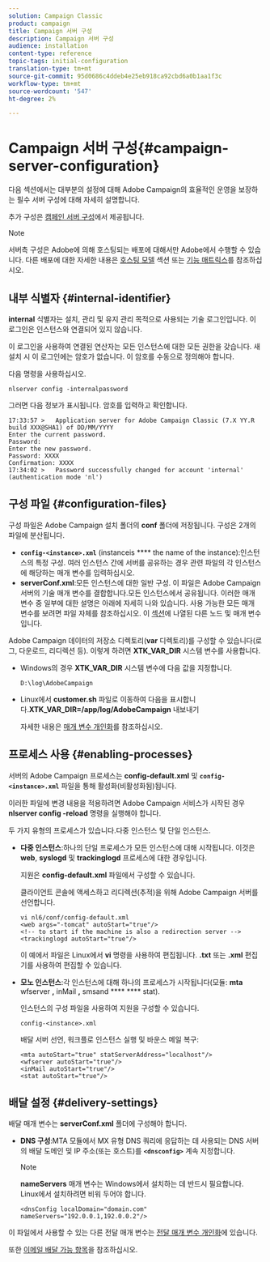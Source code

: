 ```yaml
---
solution: Campaign Classic
product: campaign
title: Campaign 서버 구성
description: Campaign 서버 구성
audience: installation
content-type: reference
topic-tags: initial-configuration
translation-type: tm+mt
source-git-commit: 95d0686c4ddeb4e25eb918ca92cbd6a0b1aa1f3c
workflow-type: tm+mt
source-wordcount: '547'
ht-degree: 2%

---
```



# Campaign 서버 구성{#campaign-server-configuration}

다음 섹션에서는 대부분의 설정에 대해 Adobe Campaign의 효율적인 운영을 보장하는 필수 서버 구성에 대해 자세히 설명합니다.

추가 구성은 [캠페인 서버 구성](../../installation/using/configuring-campaign-server.md)에서 제공됩니다.

>[!NOTE]
>
>서버측 구성은 Adobe에 의해 호스팅되는 배포에 대해서만 Adobe에서 수행할 수 있습니다. 다른 배포에 대한 자세한 내용은 [호스팅 모델](../../installation/using/hosting-models.md) 섹션 또는 [기능 매트릭스](../../installation/using/capability-matrix.md)를 참조하십시오.

## 내부 식별자 {#internal-identifier}

**internal** 식별자는 설치, 관리 및 유지 관리 목적으로 사용되는 기술 로그인입니다. 이 로그인은 인스턴스와 연결되어 있지 않습니다.

이 로그인을 사용하여 연결된 연산자는 모든 인스턴스에 대한 모든 권한을 갖습니다. 새 설치 시 이 로그인에는 암호가 없습니다. 이 암호를 수동으로 정의해야 합니다.

다음 명령을 사용하십시오.

```
nlserver config -internalpassword
```

그러면 다음 정보가 표시됩니다. 암호를 입력하고 확인합니다.

```
17:33:57 >   Application server for Adobe Campaign Classic (7.X YY.R build XXX@SHA1) of DD/MM/YYYY
Enter the current password.
Password:
Enter the new password.
Password: XXXX
Confirmation: XXXX
17:34:02 >   Password successfully changed for account 'internal' (authentication mode 'nl')
```

## 구성 파일 {#configuration-files}

구성 파일은 Adobe Campaign 설치 폴더의 **conf** 폴더에 저장됩니다. 구성은 2개의 파일에 분산됩니다.

* **`config-<instance>.xml`** (instanceis  **** the name of the instance):인스턴스의 특정 구성. 여러 인스턴스 간에 서버를 공유하는 경우 관련 파일의 각 인스턴스에 해당하는 매개 변수를 입력하십시오.
* **serverConf.xml**:모든 인스턴스에 대한 일반 구성. 이 파일은 Adobe Campaign 서버의 기술 매개 변수를 결합합니다.모든 인스턴스에서 공유됩니다. 이러한 매개 변수 중 일부에 대한 설명은 아래에 자세히 나와 있습니다. 사용 가능한 모든 매개 변수를 보려면 파일 자체를 참조하십시오. 이 [섹션](../../installation/using/the-server-configuration-file.md)에 나열된 다른 노드 및 매개 변수입니다.

Adobe Campaign 데이터의 저장소 디렉토리(**var** 디렉토리)를 구성할 수 있습니다(로그, 다운로드, 리디렉션 등). 이렇게 하려면 **XTK_VAR_DIR** 시스템 변수를 사용합니다.

* Windows의 경우 **XTK_VAR_DIR** 시스템 변수에 다음 값을 지정합니다.

   ```
   D:\log\AdobeCampaign
   ```

* Linux에서 **customer.sh** 파일로 이동하여 다음을 표시합니다.**XTK_VAR_DIR=/app/log/AdobeCampaign** 내보내기

   자세한 내용은 [매개 변수 개인화](../../installation/using/installing-packages-with-linux.md#personalizing-parameters)를 참조하십시오.

## 프로세스 사용 {#enabling-processes}

서버의 Adobe Campaign 프로세스는 **config-default.xml** 및 **`config-<instance>.xml`** 파일을 통해 활성화(비활성화됨)됩니다.

이러한 파일에 변경 내용을 적용하려면 Adobe Campaign 서비스가 시작된 경우 **nlserver config -reload** 명령을 실행해야 합니다.

두 가지 유형의 프로세스가 있습니다.다중 인스턴스 및 단일 인스턴스.

* **다중 인스턴스**:하나의 단일 프로세스가 모든 인스턴스에 대해 시작됩니다. 이것은 **web**, **syslogd** 및 **trackinglogd** 프로세스에 대한 경우입니다.

   지원은 **config-default.xml** 파일에서 구성할 수 있습니다.

   클라이언트 콘솔에 액세스하고 리디렉션(추적)을 위해 Adobe Campaign 서버를 선언합니다.

   ```
   vi nl6/conf/config-default.xml
   <web args="-tomcat" autoStart="true"/>  
   <!-- to start if the machine is also a redirection server -->  
   <trackinglogd autoStart="true"/>
   ```

   이 예에서 파일은 Linux에서 **vi** 명령을 사용하여 편집됩니다. **.txt** 또는 **.xml** 편집기를 사용하여 편집할 수 있습니다.

* **모노 인스턴스**:각 인스턴스에 대해 하나의 프로세스가 시작됩니다(모듈: **mta** wfserver **,** inMail **,** smsand  ****   **** stat).

   인스턴스의 구성 파일을 사용하여 지원을 구성할 수 있습니다.

   ```
   config-<instance>.xml
   ```

   배달 서버 선언, 워크플로 인스턴스 실행 및 바운스 메일 복구:

   ```
   <mta autoStart="true" statServerAddress="localhost"/>
   <wfserver autoStart="true"/>  
   <inMail autoStart="true"/>
   <stat autoStart="true"/>
   ```

## 배달 설정 {#delivery-settings}

배달 매개 변수는 **serverConf.xml** 폴더에 구성해야 합니다.

* **DNS 구성**:MTA 모듈에서 MX 유형 DNS 쿼리에 응답하는 데 사용되는 DNS 서버의 배달 도메인 및 IP 주소(또는 호스트)를  **`<dnsconfig>`** 계속 지정합니다.

   >[!NOTE]
   >
   >**nameServers** 매개 변수는 Windows에서 설치하는 데 반드시 필요합니다. Linux에서 설치하려면 비워 두어야 합니다.

   ```
   <dnsConfig localDomain="domain.com" nameServers="192.0.0.1,192.0.0.2"/>
   ```

이 파일에서 사용할 수 있는 다른 전달 매개 변수는 [전달 매개 변수 개인화](../../installation/using/configuring-campaign-server.md#personalizing-delivery-parameters)에 있습니다.

또한 [이메일 배달 가능 항목](../../installation/using/email-deliverability.md)을 참조하십시오.
